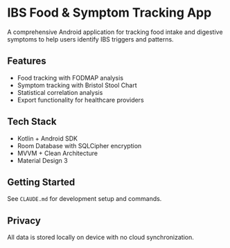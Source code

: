 # IBS Food & Symptom Tracking App

A comprehensive Android application for tracking food intake and digestive symptoms to help users identify IBS triggers and patterns.

## Features
- Food tracking with FODMAP analysis
- Symptom tracking with Bristol Stool Chart
- Statistical correlation analysis
- Export functionality for healthcare providers

## Tech Stack
- Kotlin + Android SDK
- Room Database with SQLCipher encryption
- MVVM + Clean Architecture
- Material Design 3

## Getting Started
See `CLAUDE.md` for development setup and commands.

## Privacy
All data is stored locally on device with no cloud synchronization.